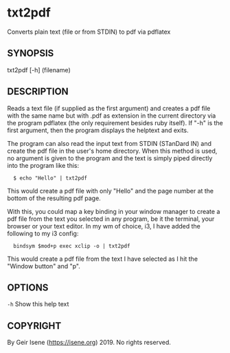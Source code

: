 # txt2pdf
Converts plain text (file or from STDIN) to pdf via pdflatex

## SYNOPSIS
txt2pdf [-h] (filename)

## DESCRIPTION
Reads a text file (if supplied as the first argument) and creates
a pdf file with the same name but with .pdf as extension in the
current directory via the program pdflatex (the only requirement
besides ruby itself). If "-h" is the first argument, then the program
displays the helptext and exits.

The program can also read the input text from STDIN (STanDard IN) and
create the pdf file in the user's home directory. When this method is
used, no argument is given to the program and the text is simply piped
directly into the program like this:
```
  $ echo "Hello" | txt2pdf
```
This would create a pdf file with only "Hello" and the page number
at the bottom of the resulting pdf page.

With this, you could map a key binding in your window manager to
create a pdf file from the text you selected in any program, be it the
terminal, your browser or your text editor. In my wm of choice, i3,
I have added the following to my i3 config:
```
  bindsym $mod+p exec xclip -o | txt2pdf
```
This would create a pdf file from the text I have selected as I hit
the "Window button" and "p".

## OPTIONS
`-h` Show this help text

## COPYRIGHT
By Geir Isene (https://isene.org) 2019. No rights reserved.
